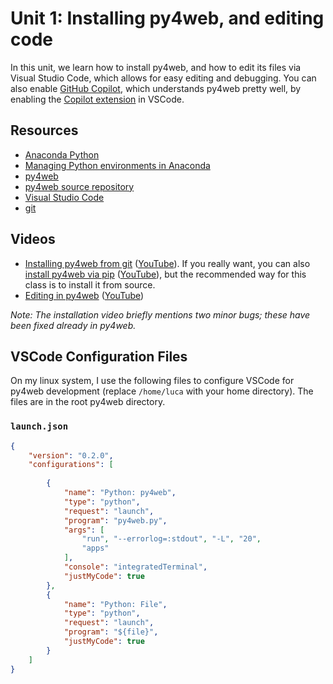 # Unit 1: Installing py4web, and editing code

In this unit, we learn how to install py4web, and how to edit its files via Visual Studio Code, which allows for easy editing and debugging. 
You can also enable [GitHub Copilot](https://copilot.github.com/), which understands py4web pretty well, by enabling the [Copilot extension](https://marketplace.visualstudio.com/items?itemName=GitHub.copilot) in VSCode.

## Resources

* [Anaconda Python](https://www.anaconda.com/)
* [Managing Python environments in Anaconda](https://docs.conda.io/projects/conda/en/latest/user-guide/tasks/manage-environments.html)
* [py4web](https://py4web.com)
* [py4web source repository](https://github.com/web2py/py4web)
* [Visual Studio Code](https://code.visualstudio.com/)
* [git](https://git-scm.com/about)

## Videos

* [Installing py4web from git](https://drive.google.com/file/d/1lvXXe0BJZ6pGzNxLXHgfX5upC0d9z41a/view?usp=sharing) ([YouTube](https://youtu.be/hv3aEaT6ulI)).  If you really want, you can also [install py4web via pip](https://drive.google.com/file/d/1y8ZS__6LiFTeTCSoqRkPSOQLZSxf9y9d/view?usp=sharing) ([YouTube](https://youtu.be/DM8Yy4WdmJ4)), but the recommended way for this class is to install it from source.
* [Editing in py4web](https://drive.google.com/file/d/1IDP5S7dA_igc73bwtch9vHOnZrMAJaQa/view?usp=sharing) ([YouTube](https://youtu.be/xnyNbR4a-sQ))

_Note: The installation video briefly mentions two minor bugs; these have been fixed already in py4web._ 

## VSCode Configuration Files

On my linux system, I use the following files to configure VSCode for py4web development (replace `/home/luca` with your home directory). The files are in the root py4web directory. 

### `launch.json`

```json
{
    "version": "0.2.0",
    "configurations": [
        
        {
            "name": "Python: py4web",
            "type": "python",
            "request": "launch",
            "program": "py4web.py",
            "args": [
                "run", "--errorlog=:stdout", "-L", "20",
                "apps"
            ],
            "console": "integratedTerminal",
            "justMyCode": true
        },
        {
            "name": "Python: File",
            "type": "python",
            "request": "launch",
            "program": "${file}",
            "justMyCode": true
        }
    ]
}
```

